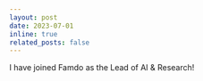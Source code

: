 ```yaml
---
layout: post
date: 2023-07-01
inline: true
related_posts: false
---
```


I have joined Famdo as the Lead of AI & Research!
